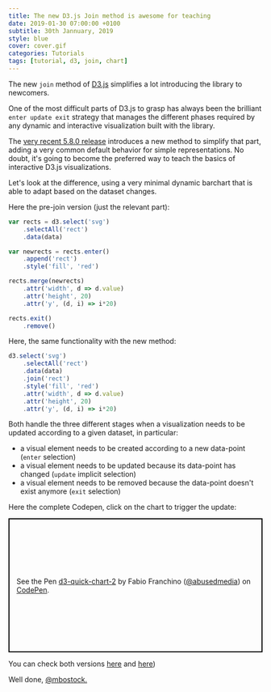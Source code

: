 ```yaml
---
title: The new D3.js Join method is awesome for teaching
date: 2019-01-30 07:00:00 +0100
subtitle: 30th Jannuary, 2019
style: blue
cover: cover.gif
categories: Tutorials
tags: [tutorial, d3, join, chart]
---
```


The new `join` method of [D3.js](https://d3js.org) simplifies a lot introducing the library to newcomers.

One of the most difficult parts of D3.js to grasp has always been the brilliant `enter update exit` strategy that manages the different phases required by any dynamic and interactive visualization built with the library.

The [very recent 5.8.0 release](https://github.com/d3/d3/releases/tag/v5.8.0) introduces a new method to simplify that part, adding a very common default behavior for simple representations. No doubt, it's going to become the preferred way to teach the basics of interactive D3.js visualizations.

Let's look at the difference, using a very minimal dynamic barchart that is able to adapt based on the dataset changes.

Here the pre-join version (just the relevant part):

```javascript
var rects = d3.select('svg')
    .selectAll('rect')
    .data(data)

var newrects = rects.enter()
    .append('rect')
    .style('fill', 'red')

rects.merge(newrects)
    .attr('width', d => d.value)
    .attr('height', 20)
    .attr('y', (d, i) => i*20)

rects.exit()
    .remove()
```

Here, the same functionality with the new method:

```javascript
d3.select('svg')
    .selectAll('rect')
    .data(data)
    .join('rect')
    .style('fill', 'red')
    .attr('width', d => d.value)
    .attr('height', 20)
    .attr('y', (d, i) => i*20)
```

Both handle the three different stages when a visualization needs to be updated according to a given dataset, in particular:

- a visual element needs to be created according to a new data-point (`enter` selection)
- a visual element needs to be updated because its data-point has changed (`update` implicit selection)
- a visual element needs to be removed because the data-point doesn't exist anymore (`exit` selection)

Here the complete Codepen, click on the chart to trigger the update:

<p class="codepen" data-height="265" data-theme-id="0" data-default-tab="result" data-user="abusedmedia" data-slug-hash="MLbpWX" style="height: 265px; box-sizing: border-box; display: flex; align-items: center; justify-content: center; border: 2px solid black; margin: 1em 0; padding: 1em;" data-pen-title="d3-quick-chart-2">
  <span>See the Pen <a href="https://codepen.io/abusedmedia/pen/MLbpWX/">
  d3-quick-chart-2</a> by Fabio Franchino (<a href="https://codepen.io/abusedmedia">@abusedmedia</a>)
  on <a href="https://codepen.io">CodePen</a>.</span>
</p>

You can check both versions [here](https://codepen.io/abusedmedia/pen/aXBpjR) and [here](https://codepen.io/abusedmedia/pen/MLbpWX))

Well done, [@mbostock.](https://twitter.com/mbostock/)